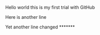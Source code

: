 Hello world this is my first trial with GitHub

Here is another line

Yet another line changed *******
